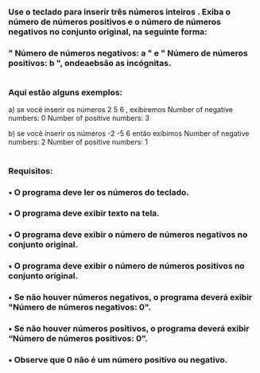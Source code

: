 ### Use o teclado para inserir três números inteiros . Exiba o número de números positivos e o número de números negativos no conjunto original, na seguinte forma:
### " Número de números negativos: a " e " Número de números positivos: b ", ondeaebsão as incógnitas.
#
### Aqui estão alguns exemplos:
a) se você inserir os números
2
5
6
, exibiremos
Number of negative numbers: 0
Number of positive numbers: 3

b) se você inserir os números
-2
-5
6
então exibimos
Number of negative numbers: 2
Number of positive numbers: 1
#
### Requisitos:
### •	O programa deve ler os números do teclado.
### •	O programa deve exibir texto na tela.
### •	O programa deve exibir o número de números negativos no conjunto original.
### •	O programa deve exibir o número de números positivos no conjunto original.
### •	Se não houver números negativos, o programa deverá exibir "Número de números negativos: 0".
### •	Se não houver números positivos, o programa deverá exibir “Número de números positivos: 0”.
### •	Observe que 0 não é um número positivo ou negativo.